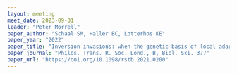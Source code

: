 ```yaml
---
layout: meeting
meet_date: 2023-09-01
leader: "Peter Morrell"
paper_author: "Schaal SM, Haller BC, Lotterhos KE"
paper_year: "2022"
paper_title: "Inversion invasions: when the genetic basis of local adaptation is concentrated within inversions in the face of gene flow"
paper_journal: "Philos. Trans. R. Soc. Lond., B, Biol. Sci. 377"
paper_url: "https://doi.org/10.1098/rstb.2021.0200"
---
```


